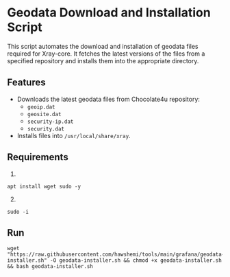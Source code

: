 # Geodata Download and Installation Script

This script automates the download and installation of geodata files required for Xray-core. It fetches the latest versions of the files from a specified repository and installs them into the appropriate directory.

## Features

- Downloads the latest geodata files from Chocolate4u repository:
  - `geoip.dat`
  - `geosite.dat`
  - `security-ip.dat`
  - `security.dat`
- Installs files into `/usr/local/share/xray`.


## Requirements

1.
```
apt install wget sudo -y
```

2.
```
sudo -i
```

## Run

```
wget "https://raw.githubusercontent.com/hawshemi/tools/main/grafana/geodata-installer.sh" -O geodata-installer.sh && chmod +x geodata-installer.sh && bash geodata-installer.sh
```
